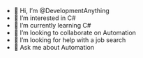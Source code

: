 - 👋 Hi, I’m @DevelopmentAnything
- 👀 I’m interested in C#
- 🌱 I’m currently learning C#
- 👯 I’m looking to collaborate on Automation
- 🤔 I’m looking for help with a job search
- 💬 Ask me about Automation
